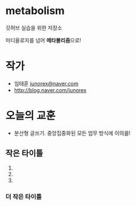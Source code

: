 # metabolism
깃허브 실습을 위한 저장소

미디올로지를 넘어 **메타볼리즘**으로!

# 작가
- 임태훈 <junorex@naver.com>
- http://blog.naver.com/junorex

# 오늘의 교훈
- 분산형 글쓰기. 중앙집중화된 모든 업무 방식에 이의를!

## 작은 타이틀

 1.

 2.

 3.

### 더 작은 타이틀
